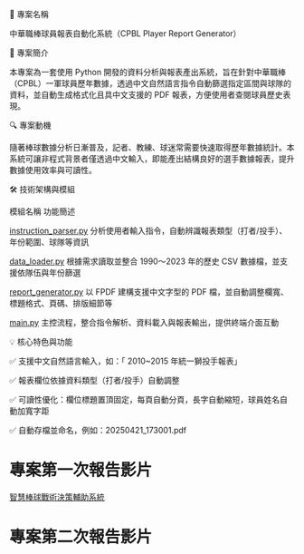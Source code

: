 📂 專案名稱

中華職棒球員報表自動化系統（CPBL Player Report Generator）

🧠 專案簡介

本專案為一套使用 Python 開發的資料分析與報表產出系統，旨在針對中華職棒（CPBL）一軍球員歷年數據，透過中文自然語言指令自動篩選指定區間與球隊的資料，並自動生成格式化且具中文支援的 PDF 報表，方便使用者查閱球員歷史表現。

🔍 專案動機

隨著棒球數據分析日漸普及，記者、教練、球迷常需要快速取得歷年數據統計。本系統可讓非程式背景者僅透過中文輸入，即能產出結構良好的選手數據報表，提升數據使用效率與可讀性。

🛠 技術架構與模組

模組名稱	功能簡述

[instruction_parser.py](https://github.com/Morris-Wu/Data/blob/Automatic-generation-system-for-CPBL-player-reports/instruction_parser.py)	  分析使用者輸入指令，自動辨識報表類型（打者/投手）、年份範圍、球隊等資訊

[data_loader.py](https://github.com/Morris-Wu/Data/blob/Automatic-generation-system-for-CPBL-player-reports/data_loader.py)	  根據需求讀取並整合 1990～2023 年的歷史 CSV 數據檔，並支援依隊伍與年份篩選

[report_generator.py](https://github.com/Morris-Wu/Data/blob/Automatic-generation-system-for-CPBL-player-reports/report_generator.py)	  以 FPDF 建構支援中文字型的 PDF 檔，並自動調整欄寬、標題格式、頁碼、排版細節等

[main.py](https://github.com/Morris-Wu/Data/blob/Automatic-generation-system-for-CPBL-player-reports/main.py)	  主控流程，整合指令解析、資料載入與報表輸出，提供終端介面互動

💡 核心特色與功能

✅ 支援中文自然語言輸入，如：「 2010~2015 年統一獅投手報表」

✅ 報表欄位依據資料類型（打者/投手）自動調整

✅ 可讀性優化：欄位標題置頂固定，每頁自動分頁，長字自動縮短，球員姓名自動加寬字距

✅ 自動存檔並命名，例如：20250421_173001.pdf






# 專案第一次報告影片

[智慧棒球戰術決策輔助系統](https://youtu.be/kXV-F5wvN18)



# 專案第二次報告影片
